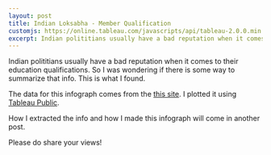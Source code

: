 ```yaml
---
layout: post
title: Indian Loksabha - Member Qualification
customjs: https://online.tableau.com/javascripts/api/tableau-2.0.0.min.js
excerpt: Indian polititians usually have a bad reputation when it comes to their education qualifications. So I was wondering if there is some way to summarize that info. This is what I found.
---
```

Indian polititians usually have a bad reputation when it comes to their education qualifications. So I was wondering if there is some way to summarize that info. This is what I found.


<script>
window.onload = function () {
  var placeholderDiv = document.getElementById("tableauViz");
  var url = "https://public.tableau.com/views/LoksabhaMemberQualification/MemberQualification;
  var options = {
    height: 800,
    hideTabs: true,
    hideToolbar: true,
    onFirstInteractive: function () {
      workbook = viz.getWorkbook();
      activeSheet = workbook.getActiveSheet();
    }
  };
  viz = new tableau.Viz(placeholderDiv, url, options);
} 
</script>

<div id='tableauViz'></div>

The data for this infograph comes from the [this site](http://164.100.47.132/LssNew/Members/breif_alphalist.aspx). I plotted it using [Tableau Public](https://public.tableau.com/s/).

How I extracted the info and how I made this infograph will come in another post.

Please do share your views!
